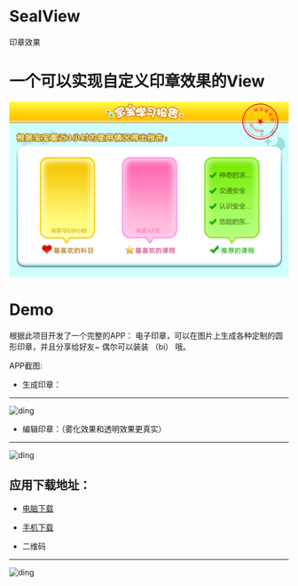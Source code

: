 # SealView
印章效果

# 一个可以实现自定义印章效果的View
![github](https://github.com/HYY-yu/SealView/blob/master/20170704.png "github")


# Demo
根据此项目开发了一个完整的APP： 电子印章，可以在图片上生成各种定制的圆形印章，并且分享给好友~ 偶尔可以装装 （bi） 哦。

APP截图:

* 生成印章：
--- 
![ding](http://bmviso.img48.wal8.com/img48/17283098_20170826174610/150388503916.jpg)
 
* 编辑印章：（雾化效果和透明效果更真实）
--- 
![ding](http://bmviso.img48.wal8.com/img48/17283098_20170826174610/150374091835.png)

## 应用下载地址：
* [电脑下载](http://android.myapp.com/myapp/detail.htm?apkName=com.dream.yufeng.papapa)
* [手机下载](http://a.app.qq.com/o/simple.jsp?pkgname=com.dream.yufeng.papapa)

* 二维码
--- 
![ding](http://bmviso.img48.wal8.com/img48/17283098_20170826174610/150388405935.png)
